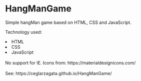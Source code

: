 # HangManGame

Simple hangMan game based on HTML, CSS and JavaScript.

Technology used:

<li>HTML</li>
<li>CSS</li>
<li>JavaScript</li>
<br>
No support for IE.
Icons from: https://materialdesignicons.com/
<br><br>
See: https://ceglarzagata.github.io/HangManGame/


